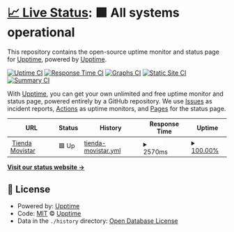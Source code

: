 # [📈 Live Status](https://upptime.github.io/upptime): <!--live status--> **🟩 All systems operational**

This repository contains the open-source uptime monitor and status page for [Upptime](https://upptime.js.org), powered by [Upptime](https://github.com/upptime/upptime).

[![Uptime CI](https://github.com/upptime/upptime/workflows/Uptime%20CI/badge.svg)](https://github.com/upptime/upptime/actions?query=workflow%3A%22Uptime+CI%22)
[![Response Time CI](https://github.com/upptime/upptime/workflows/Response%20Time%20CI/badge.svg)](https://github.com/upptime/upptime/actions?query=workflow%3A%22Response+Time+CI%22)
[![Graphs CI](https://github.com/upptime/upptime/workflows/Graphs%20CI/badge.svg)](https://github.com/upptime/upptime/actions?query=workflow%3A%22Graphs+CI%22)
[![Static Site CI](https://github.com/upptime/upptime/workflows/Static%20Site%20CI/badge.svg)](https://github.com/upptime/upptime/actions?query=workflow%3A%22Static+Site+CI%22)
[![Summary CI](https://github.com/upptime/upptime/workflows/Summary%20CI/badge.svg)](https://github.com/upptime/upptime/actions?query=workflow%3A%22Summary+CI%22)

With [Upptime](https://upptime.js.org), you can get your own unlimited and free uptime monitor and status page, powered entirely by a GitHub repository. We use [Issues](https://github.com/upptime/upptime/issues) as incident reports, [Actions](https://github.com/upptime/upptime/actions) as uptime monitors, and [Pages](https://upptime.github.io/upptime) for the status page.

<!--start: status pages-->
<!-- This summary is generated by Upptime (https://github.com/upptime/upptime) -->
<!-- Do not edit this manually, your changes will be overwritten -->
<!-- prettier-ignore -->
| URL | Status | History | Response Time | Uptime |
| --- | ------ | ------- | ------------- | ------ |
| <img alt="" src="https://favicons.githubusercontent.com/tienda.movistar.com.pe" height="13"> [Tienda Movistar](https://tienda.movistar.com.pe/celulares-liberados) | 🟩 Up | [tienda-movistar.yml](https://github.com/ATOC-Monitor/uptime/commits/HEAD/history/tienda-movistar.yml) | <details><summary><img alt="Response time graph" src="./graphs/tienda-movistar/response-time-week.png" height="20"> 2570ms</summary><br><a href="https://upptime.github.io/upptime/history/tienda-movistar"><img alt="Response time 2570" src="https://img.shields.io/endpoint?url=https%3A%2F%2Fraw.githubusercontent.com%2FATOC-Monitor%2Fuptime%2FHEAD%2Fapi%2Ftienda-movistar%2Fresponse-time.json"></a><br><a href="https://upptime.github.io/upptime/history/tienda-movistar"><img alt="24-hour response time 2570" src="https://img.shields.io/endpoint?url=https%3A%2F%2Fraw.githubusercontent.com%2FATOC-Monitor%2Fuptime%2FHEAD%2Fapi%2Ftienda-movistar%2Fresponse-time-day.json"></a><br><a href="https://upptime.github.io/upptime/history/tienda-movistar"><img alt="7-day response time 2570" src="https://img.shields.io/endpoint?url=https%3A%2F%2Fraw.githubusercontent.com%2FATOC-Monitor%2Fuptime%2FHEAD%2Fapi%2Ftienda-movistar%2Fresponse-time-week.json"></a><br><a href="https://upptime.github.io/upptime/history/tienda-movistar"><img alt="30-day response time 2570" src="https://img.shields.io/endpoint?url=https%3A%2F%2Fraw.githubusercontent.com%2FATOC-Monitor%2Fuptime%2FHEAD%2Fapi%2Ftienda-movistar%2Fresponse-time-month.json"></a><br><a href="https://upptime.github.io/upptime/history/tienda-movistar"><img alt="1-year response time 2570" src="https://img.shields.io/endpoint?url=https%3A%2F%2Fraw.githubusercontent.com%2FATOC-Monitor%2Fuptime%2FHEAD%2Fapi%2Ftienda-movistar%2Fresponse-time-year.json"></a></details> | <details><summary><a href="https://upptime.github.io/upptime/history/tienda-movistar">100.00%</a></summary><a href="https://upptime.github.io/upptime/history/tienda-movistar"><img alt="All-time uptime 100.00%" src="https://img.shields.io/endpoint?url=https%3A%2F%2Fraw.githubusercontent.com%2FATOC-Monitor%2Fuptime%2FHEAD%2Fapi%2Ftienda-movistar%2Fuptime.json"></a><br><a href="https://upptime.github.io/upptime/history/tienda-movistar"><img alt="24-hour uptime 100.00%" src="https://img.shields.io/endpoint?url=https%3A%2F%2Fraw.githubusercontent.com%2FATOC-Monitor%2Fuptime%2FHEAD%2Fapi%2Ftienda-movistar%2Fuptime-day.json"></a><br><a href="https://upptime.github.io/upptime/history/tienda-movistar"><img alt="7-day uptime 100.00%" src="https://img.shields.io/endpoint?url=https%3A%2F%2Fraw.githubusercontent.com%2FATOC-Monitor%2Fuptime%2FHEAD%2Fapi%2Ftienda-movistar%2Fuptime-week.json"></a><br><a href="https://upptime.github.io/upptime/history/tienda-movistar"><img alt="30-day uptime 100.00%" src="https://img.shields.io/endpoint?url=https%3A%2F%2Fraw.githubusercontent.com%2FATOC-Monitor%2Fuptime%2FHEAD%2Fapi%2Ftienda-movistar%2Fuptime-month.json"></a><br><a href="https://upptime.github.io/upptime/history/tienda-movistar"><img alt="1-year uptime 100.00%" src="https://img.shields.io/endpoint?url=https%3A%2F%2Fraw.githubusercontent.com%2FATOC-Monitor%2Fuptime%2FHEAD%2Fapi%2Ftienda-movistar%2Fuptime-year.json"></a></details>

<!--end: status pages-->

[**Visit our status website →**](https://upptime.github.io/upptime)

## 📄 License

- Powered by: [Upptime](https://github.com/upptime/upptime)
- Code: [MIT](./LICENSE) © [Upptime](https://upptime.js.org)
- Data in the `./history` directory: [Open Database License](https://opendatacommons.org/licenses/odbl/1-0/)
